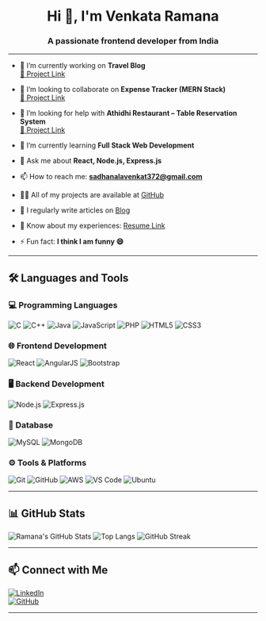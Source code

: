 <h1 align="center">Hi 👋, I'm Venkata Ramana</h1>
<h3 align="center">A passionate frontend developer from India</h3>

---

- 🔭 I’m currently working on **Travel Blog**  
  [🔗 Project Link](#)

- 👯 I’m looking to collaborate on **Expense Tracker (MERN Stack)**  
  [🔗 Project Link](https://github.com/Ramana372/Expense-Tracker)

- 🤝 I’m looking for help with **Athidhi Restaurant – Table Reservation System**  
  [🔗 Project Link](https://github.com/venkat2k3/athidhi_restaurant)

- 🌱 I’m currently learning **Full Stack Web Development**

- 💬 Ask me about **React, Node.js, Express.js**

- 📫 How to reach me: **sadhanalavenkat372@gmail.com**

- 👨‍💻 All of my projects are available at [GitHub](https://github.com/Ramana372)

- 📝 I regularly write articles on [Blog](#)

- 📄 Know about my experiences: [Resume Link](#)

- ⚡ Fun fact: **I think I am funny 😄**

---

## 🛠️ Languages and Tools

### 💻 Programming Languages
![C](https://img.shields.io/badge/-C-000?&logo=C)
![C++](https://img.shields.io/badge/-C++-00599C?&logo=c%2B%2B)
![Java](https://img.shields.io/badge/-Java-007396?&logo=java)
![JavaScript](https://img.shields.io/badge/-JavaScript-F7DF1E?&logo=javascript)
![PHP](https://img.shields.io/badge/-PHP-777BB4?&logo=php)
![HTML5](https://img.shields.io/badge/-HTML5-E34F26?&logo=html5)
![CSS3](https://img.shields.io/badge/-CSS3-1572B6?&logo=css3)

### 🌐 Frontend Development
![React](https://img.shields.io/badge/-React-20232A?&logo=react)
![AngularJS](https://img.shields.io/badge/-AngularJS-E23237?&logo=angularjs)
![Bootstrap](https://img.shields.io/badge/-Bootstrap-563D7C?&logo=bootstrap)

### 🖥 Backend Development
![Node.js](https://img.shields.io/badge/-Node.js-339933?&logo=node.js)
![Express.js](https://img.shields.io/badge/-Express.js-000000?&logo=express)

### 🧠 Database
![MySQL](https://img.shields.io/badge/-MySQL-4479A1?&logo=mysql)
![MongoDB](https://img.shields.io/badge/-MongoDB-4EA94B?&logo=mongodb)

### ⚙️ Tools & Platforms
![Git](https://img.shields.io/badge/-Git-F05032?&logo=git)
![GitHub](https://img.shields.io/badge/-GitHub-181717?&logo=github)
![AWS](https://img.shields.io/badge/-AWS-232F3E?&logo=amazon-aws)
![VS Code](https://img.shields.io/badge/-VS%20Code-007ACC?&logo=visual-studio-code)
![Ubuntu](https://img.shields.io/badge/-Ubuntu-E95420?&logo=ubuntu)

---

## 📊 GitHub Stats

![Ramana's GitHub Stats](https://github-readme-stats.vercel.app/api?username=ramana372&show_icons=true&theme=radical)
![Top Langs](https://github-readme-stats.vercel.app/api/top-langs/?username=ramana372&layout=compact&theme=radical)
![GitHub Streak](https://streak-stats.demolab.com/?user=ramana372&theme=radical)

---

## 📫 Connect with Me

[![LinkedIn](https://img.shields.io/badge/-LinkedIn-blue?style=flat&logo=linkedin)](https://www.linkedin.com/in/venkat-sadhanala/)  
[![GitHub](https://img.shields.io/badge/-GitHub-181717?style=flat&logo=github)](https://github.com/Ramana372)

---


